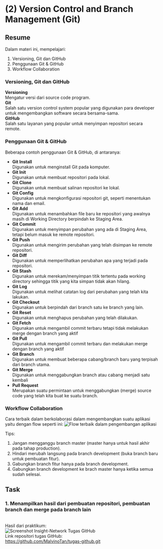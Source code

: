# **(2) Version Control and Branch Management (Git)**

## **Resume**

Dalam materi ini, mempelajari:
1. Versioning, Git dan GitHub
2. Penggunaan Git & GitHub
3. Workflow Collaboration

### **Versioning, Git dan GitHub**
**Versioning**\
Mengatur versi dari source code program.\
**Git**\
Salah satu version control system popular yang digunakan para developer untuk mengembangkan software secara bersama-sama.\
**GitHub**\
Salah satu layanan yang popular untuk menyimpan repositori secara remote.

### **Penggunaan Git & GitHub**
Beberapa contoh penggunaan Git & GitHub, di antaranya:
- **Git Install**\
Digunakan untuk menginstall Git pada komputer.
- **Git Init**\
Digunakan untuk membuat repositori pada lokal.
- **Git Clone**\
Digunakan untuk membuat salinan repositori ke lokal.
- **Git Config**\
Digunakan untuk mengkonfigurasi repositori git, seperti menentukan nama dan email.
- **Git Add**\
Digunakan untuk menambahkan file baru ke repositori yang awalnya masih di Working Directory berpindah ke Staging Area.
- **Git Commit**\
Digunakan untuk menyimpan perubahan yang ada di Staging Area, tetapi belum masuk ke remote repositori.
- **Git Push**\
Digunakan untuk mengirim perubahan yang telah disimpan ke remote repositori.
- **Git Diff**\
Digunakan untuk memperlihatkan perubahan apa yang terjadi pada repositori.
- **Git Stash**\
Digunakan untuk merekam/menyimpan titik tertentu pada working directory sehingga titik yang kita simpan tidak akan hilang.
- **Git Log**\
Digunakan untuk melihat catatan log dari perubahan yang telah kita lakukan.
- **Git Checkout**\
Digunakan untuk berpindah dari branch satu ke branch yang lain.
- **Git Reset**\
Digunakan untuk menghapus perubahan yang telah dilakukan.
- **Git Fetch**\
Digunakan untuk mengambil commit terbaru tetapi tidak melakukan merge dengan branch yang aktif
- **Git Pull**\
Digunakan untuk mengambil commit terbaru dan melakukan merge dengan branch yang aktif
- **Git Branch**\
Digunakan untuk membuat beberapa cabang/branch baru yang terpisah dari branch utama.
- **Git Merge**\
Digunakan untuk menggabungkan branch atau cabang menjadi satu kembali
- **Pull Request**\
Merupakan suatu permintaan untuk menggabungkan (merge) source code yang telah kita buat ke suatu branch.

### **Workflow Collaboration**
Cara terbaik dalam berkolaborasi dalam mengembangkan suatu aplikasi yaitu dengan flow seperti ini:
![Flow terbaik dalam pengembangan aplikasi](/summary-img/flow.JPG)

Tips:
1. Jangan mengganggu branch master (master hanya untuk hasil akhir pada tahap production).
2. Hindari merubah langsung pada branch development (buka branch baru untuk pembuatan fitur).
3. Gabungkan branch fitur hanya pada branch development.
4. Gabungkan branch development ke brach master hanya ketika semua sudah selesai.

## **Task**

### 1. Menampilkan hasil dari pembuatan repositori, pembuatan branch dan merge pada branch lain
\
Hasil dari praktikum:\
![Screenshot Insight-Network Tugas GitHub](./screenshots/github_insights-network.JPG)
\
Link repositori tugas GitHub:\
https://github.com/MalvinoTan/tugas-github.git
